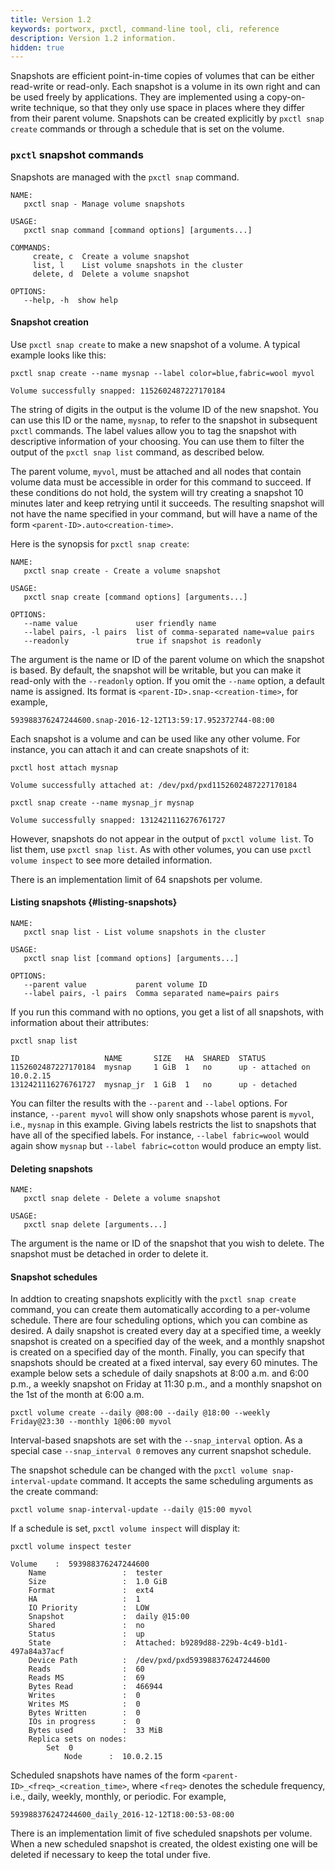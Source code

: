 ```yaml
---
title: Version 1.2
keywords: portworx, pxctl, command-line tool, cli, reference
description: Version 1.2 information.
hidden: true
---
```


Snapshots are efficient point-in-time copies of volumes that can be either read-write or read-only. Each snapshot is a volume in its own right and can be used freely by applications. They are implemented using a copy-on-write technique, so that they only use space in places where they differ from their parent volume. Snapshots can be created explicitly by `pxctl snap create` commands or through a schedule that is set on the volume.

### `pxctl` snapshot commands

Snapshots are managed with the `pxctl snap` command.

```
NAME:
   pxctl snap - Manage volume snapshots

USAGE:
   pxctl snap command [command options] [arguments...]

COMMANDS:
     create, c  Create a volume snapshot
     list, l    List volume snapshots in the cluster
     delete, d  Delete a volume snapshot

OPTIONS:
   --help, -h  show help
```

#### Snapshot creation

Use `pxctl snap create` to make a new snapshot of a volume. A typical example looks like this:

```text
pxctl snap create --name mysnap --label color=blue,fabric=wool myvol
```

```output
Volume successfully snapped: 1152602487227170184
```

The string of digits in the output is the volume ID of the new snapshot. You can use this ID or the name, `mysnap`, to refer to the snapshot in subsequent `pxctl` commands. The label values allow you to tag the snapshot with descriptive information of your choosing. You can use them to filter the output of the `pxctl snap list` command, as described below.

The parent volume, `myvol`, must be attached and all nodes that contain volume data must be accessible in order for this command to succeed. If these conditions do not hold, the system will try creating a snapshot 10 minutes later and keep retrying until it succeeds. The resulting snapshot will not have the name specified in your command, but will have a name of the form `<parent-ID>.auto<creation-time>`.

Here is the synopsis for `pxctl snap create`:

```
NAME:
   pxctl snap create - Create a volume snapshot

USAGE:
   pxctl snap create [command options] [arguments...]

OPTIONS:
   --name value             user friendly name
   --label pairs, -l pairs  list of comma-separated name=value pairs
   --readonly               true if snapshot is readonly
```

The argument is the name or ID of the parent volume on which the snapshot is based. By default, the snapshot will be writable, but you can make it read-only with the `--readonly` option. If you omit the `--name` option, a default name is assigned. Its format is `<parent-ID>.snap-<creation-time>`, for example,

```
593988376247244600.snap-2016-12-12T13:59:17.952372744-08:00
```

Each snapshot is a volume and can be used like any other volume. For instance, you can attach it and can create snapshots of it:

```text
pxctl host attach mysnap
```

```output
Volume successfully attached at: /dev/pxd/pxd1152602487227170184
```

```text
pxctl snap create --name mysnap_jr mysnap
```

```output
Volume successfully snapped: 1312421116276761727
```

However, snapshots do not appear in the output of `pxctl volume list`. To list them, use `pxctl snap list`. As with other volumes, you can use `pxctl volume inspect` to see more detailed information.

There is an implementation limit of 64 snapshots per volume.

#### Listing snapshots {#listing-snapshots}

```
NAME:
   pxctl snap list - List volume snapshots in the cluster

USAGE:
   pxctl snap list [command options] [arguments...]

OPTIONS:
   --parent value           parent volume ID
   --label pairs, -l pairs  Comma separated name=pairs pairs
```

If you run this command with no options, you get a list of all snapshots, with information about their attributes:

```text
pxctl snap list
```

```output
ID                   NAME       SIZE   HA  SHARED  STATUS
1152602487227170184  mysnap     1 GiB  1   no      up - attached on 10.0.2.15
1312421116276761727  mysnap_jr  1 GiB  1   no      up - detached
```

You can filter the results with the `--parent` and `--label` options. For instance, `--parent myvol` will show only snapshots whose parent is `myvol`, i.e., `mysnap` in this example. Giving labels restricts the list to snapshots that have all of the specified labels. For instance, `--label fabric=wool` would again show `mysnap` but `--label fabric=cotton` would produce an empty list.

#### Deleting snapshots

```
NAME:
   pxctl snap delete - Delete a volume snapshot

USAGE:
   pxctl snap delete [arguments...]
```

The argument is the name or ID of the snapshot that you wish to delete. The snapshot must be detached in order to delete it.

#### Snapshot schedules

In addtion to creating snapshots explicitly with the `pxctl snap create` command, you can create them automatically according to a per-volume schedule. There are four scheduling options, which you can combine as desired. A daily snapshot is created every day at a specified time, a weekly snapshot is created on a specified day of the week, and a monthly snapshot is created on a specified day of the month. Finally, you can specify that snapshots should be created at a fixed interval, say every 60 minutes. The example below sets a schedule of daily snapshots at 8:00 a.m. and 6:00 p.m., a weekly snapshot on Friday at 11:30 p.m., and a monthly snapshot on the 1st of the month at 6:00 a.m.

```text
pxctl volume create --daily @08:00 --daily @18:00 --weekly Friday@23:30 --monthly 1@06:00 myvol
```

Interval-based snapshots are set with the `--snap_interval` option. As a special case `--snap_interval 0` removes any current snapshot schedule.

The snapshot schedule can be changed with the `pxctl volume snap-interval-update` command. It accepts the same scheduling arguments as the create command:

```text
pxctl volume snap-interval-update --daily @15:00 myvol
```

If a schedule is set, `pxctl volume inspect` will display it:

```text
pxctl volume inspect tester
```

```output
Volume    :  593988376247244600
    Name                 :  tester
    Size                 :  1.0 GiB
    Format               :  ext4
    HA                   :  1
    IO Priority          :  LOW
    Snapshot             :  daily @15:00
    Shared               :  no
    Status               :  up
    State                :  Attached: b9289d88-229b-4c49-b1d1-497a84a37acf
    Device Path          :  /dev/pxd/pxd593988376247244600
    Reads                :  60
    Reads MS             :  69
    Bytes Read           :  466944
    Writes               :  0
    Writes MS            :  0
    Bytes Written        :  0
    IOs in progress      :  0
    Bytes used           :  33 MiB
    Replica sets on nodes:
        Set  0
            Node      :  10.0.2.15
```

Scheduled snapshots have names of the form `<parent-ID>_<freq>_<creation_time>`, where `<freq>` denotes the schedule frequency, i.e., daily, weekly, monthly, or periodic. For example,

```
593988376247244600_daily_2016-12-12T18:00:53-08:00
```

There is an implementation limit of five scheduled snapshots per volume. When a new scheduled snapshot is created, the oldest existing one will be deleted if necessary to keep the total under five.
